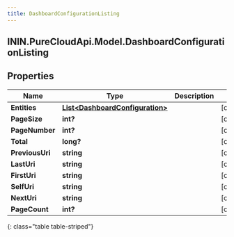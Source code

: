```yaml
---
title: DashboardConfigurationListing
---
```

## ININ.PureCloudApi.Model.DashboardConfigurationListing

## Properties

|Name | Type | Description | Notes|
|------------ | ------------- | ------------- | -------------|
| **Entities** | [**List&lt;DashboardConfiguration&gt;**](DashboardConfiguration.html) |  | [optional] |
| **PageSize** | **int?** |  | [optional] |
| **PageNumber** | **int?** |  | [optional] |
| **Total** | **long?** |  | [optional] |
| **PreviousUri** | **string** |  | [optional] |
| **LastUri** | **string** |  | [optional] |
| **FirstUri** | **string** |  | [optional] |
| **SelfUri** | **string** |  | [optional] |
| **NextUri** | **string** |  | [optional] |
| **PageCount** | **int?** |  | [optional] |
{: class="table table-striped"}


